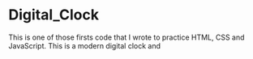 # Digital_Clock
This is one of those firsts code that I wrote to practice HTML, CSS and JavaScript. This is a modern digital clock and 

